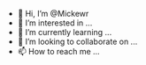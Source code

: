 - 👋 Hi, I’m @Mickewr
- 👀 I’m interested in ...
- 🌱 I’m currently learning ...
- 💞️ I’m looking to collaborate on ...
- 📫 How to reach me ...

<!---
Mickewr/Mickewr is a ✨ special ✨ repository because its `README.md` (this file) appears on your GitHub profile.
You can click the Preview link to take a look at your changes.
--->
